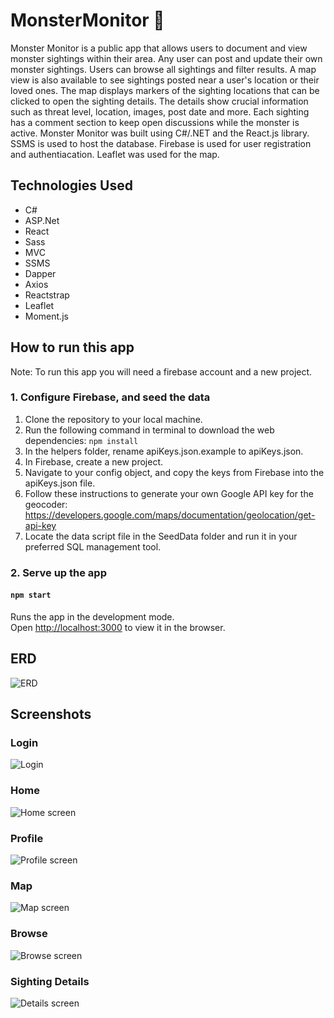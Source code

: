 # MonsterMonitor :japanese_ogre:

Monster Monitor is a public app that allows users to document and view monster sightings within their area. Any user
can post and update their own monster sightings. Users can browse all sightings and filter results. A map view is 
also available to see sightings posted near a user's location or their loved ones. The map displays markers of the 
sighting locations that can be clicked to open the sighting details. The details show crucial information such as 
threat level, location, images, post date and more. Each sighting has a comment section to keep open discussions while 
the monster is active. Monster Monitor was built using C#/.NET and the React.js library. SSMS is used to host the database. 
Firebase is used for user registration and authentiacation. Leaflet was used for the map.

## Technologies Used
* C#
* ASP.Net
* React
* Sass
* MVC
* SSMS
* Dapper
* Axios
* Reactstrap
* Leaflet
* Moment.js


## How to run this app
Note: To run this app you will need a firebase account and a new project.

### 1. Configure Firebase, and seed the data
1. Clone the repository to your local machine.
2. Run the following command in terminal to download the web dependencies: `npm install`
3. In the helpers folder, rename apiKeys.json.example to apiKeys.json.
4. In Firebase, create a new project.
5. Navigate to your config object, and copy the keys from Firebase into the apiKeys.json file.
6. Follow these instructions to generate your own Google API key for the geocoder: https://developers.google.com/maps/documentation/geolocation/get-api-key
8. Locate the data script file in the SeedData folder and run it in your preferred SQL management tool.

### 2. Serve up the app
#### `npm start`

Runs the app in the development mode.<br>
Open [http://localhost:3000](http://localhost:3000) to view it in the browser.



## ERD
![ERD](https://firebasestorage.googleapis.com/v0/b/monster-monitor-5c7dc.appspot.com/o/MonsterMonitorERD.png?alt=media&token=e4fd4d36-47b0-416a-ba98-972523c48dff)


## Screenshots
### Login
![Login](https://firebasestorage.googleapis.com/v0/b/monster-monitor-5c7dc.appspot.com/o/MonMonLogin.png?alt=media&token=b676f566-faee-4b94-9230-2c6ee6d33198)

### Home
![Home screen](https://firebasestorage.googleapis.com/v0/b/monster-monitor-5c7dc.appspot.com/o/MonMonHome.png?alt=media&token=02b60fc3-111d-4982-b7ea-434be5e3220c)

### Profile
![Profile screen](https://firebasestorage.googleapis.com/v0/b/monster-monitor-5c7dc.appspot.com/o/MonMonProfile.png?alt=media&token=5793698c-40bf-4683-b909-6c09ca7444d9)

### Map
![Map screen](https://firebasestorage.googleapis.com/v0/b/monster-monitor-5c7dc.appspot.com/o/MonMonMap.png?alt=media&token=7c38755f-024e-4c57-b047-e6e1968ee85e)

### Browse
![Browse screen](https://firebasestorage.googleapis.com/v0/b/monster-monitor-5c7dc.appspot.com/o/MonMonBrowse.png?alt=media&token=a94249c5-0cf5-4609-b2f5-7eca2748ff37)

### Sighting Details
![Details screen](https://firebasestorage.googleapis.com/v0/b/monster-monitor-5c7dc.appspot.com/o/MonMonDetails.png?alt=media&token=10efda0d-5097-48c4-8cb7-f57b4006b051)
